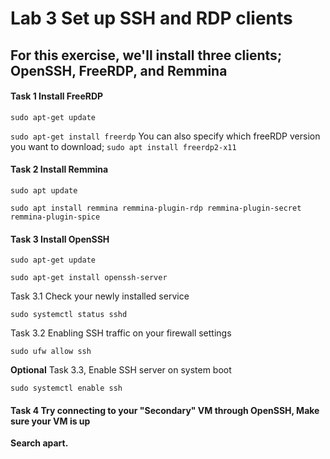 # Lab 3 Set up SSH and RDP clients

## For this exercise, we'll install three clients; OpenSSH, FreeRDP, and Remmina

#### Task 1 Install FreeRDP

``sudo apt-get update``

``sudo apt-get install freerdp`` You can also specify which freeRDP version you want to download; ``sudo apt install freerdp2-x11``

#### Task 2 Install Remmina

``sudo apt update``

``sudo apt install remmina remmina-plugin-rdp remmina-plugin-secret remmina-plugin-spice``

#### Task 3 Install OpenSSH

``sudo apt-get update``

``sudo apt-get install openssh-server``

Task 3.1 Check your newly installed service

``sudo systemctl status sshd``

Task 3.2 Enabling SSH traffic on your firewall settings

``sudo ufw allow ssh``

**Optional** Task 3.3, Enable SSH server on system boot

``sudo systemctl enable ssh``

#### Task 4 Try connecting to your "Secondary" VM through OpenSSH, Make sure your VM is up

**Search apart.**

